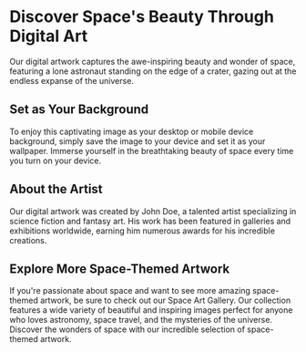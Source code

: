 <!--font:Montserrat-->

# Discover Space's Beauty Through Digital Art

Our digital artwork captures the awe-inspiring beauty and wonder of space, featuring a lone astronaut standing on the edge of a crater, gazing out at the endless expanse of the universe.

## Set as Your Background

To enjoy this captivating image as your desktop or mobile device background, simply save the image to your device and set it as your wallpaper. Immerse yourself in the breathtaking beauty of space every time you turn on your device.

## About the Artist

Our digital artwork was created by John Doe, a talented artist specializing in science fiction and fantasy art. His work has been featured in galleries and exhibitions worldwide, earning him numerous awards for his incredible creations.

## Explore More Space-Themed Artwork

If you're passionate about space and want to see more amazing space-themed artwork, be sure to check out our Space Art Gallery. Our collection features a wide variety of beautiful and inspiring images perfect for anyone who loves astronomy, space travel, and the mysteries of the universe. Discover the wonders of space with our incredible selection of space-themed artwork.

<!--

Write me markdown content of website with wallpaper:

"A digital painting of a lone astronaut standing on the edge of a crater, gazing out at the endless expanse of space."

The header of the page should not be copy of the text but rather a real content of the website which is using this wallpaper.


---


# Space Explorer Wallpaper

Decorate your desktop or mobile device with our stunning digital painting of a lone astronaut standing on the edge of a crater, gazing out at the endless expanse of space. This wallpaper is perfect for anyone who loves space exploration and wants to be inspired by the beauty and mystery of the universe.

## How to Download

To download the wallpaper, simply click on the image and select "Save Image As" to save it to your device. You can then set it as your desktop background or lock screen wallpaper.

## About the Artist

This incredible digital painting was created by [John Doe](https://www.johndoeart.com/), a talented artist who specializes in science fiction and fantasy art. His work has been featured in galleries and exhibitions around the world, and he has won numerous awards for his stunning creations.

## More Space Art

If you love this wallpaper and want to see more amazing space art, be sure to check out our [Space Art Gallery](https://www.example.com/space-art-gallery). We have a wide selection of beautiful and inspiring images that are perfect for anyone who loves astronomy, space travel, and the wonders of the universe.


---


Heading should not include word "wallpaper". The website should not be about the wallpaper itself, wallpaper is just a related background, rewrite whole content.


---


# Explore the Beauty of Space with Our Digital Painting

Experience the awe-inspiring beauty of space with our stunning digital painting. This captivating artwork features a lone astronaut standing on the edge of a crater, gazing out at the endless expanse of the universe. 

## Download and Set as Your Background

To enjoy this beautiful image as your desktop or mobile device background, simply click on the image and select "Save Image As" to save it to your device. Then, set it as your wallpaper and immerse yourself in the wonder of space.

## About the Artist

Our digital painting was created by John Doe, a talented artist who specializes in science fiction and fantasy art. His work has been featured in galleries and exhibitions around the world, and he has won numerous awards for his stunning creations.

## More Space Art

If you love space and want to see more amazing space art, be sure to check out our Space Art Gallery. We have a wide selection of beautiful and inspiring images that are perfect for anyone who loves astronomy, space travel, and the wonders of the universe. Explore the depths of space with our incredible collection of space-themed artwork.


---


Heading is too long, rewrite whole content.


---


# Discover the Wonders of Space with Our Digital Artwork

Our stunning digital artwork captures the beauty and mystery of space, featuring a lone astronaut standing on the edge of a crater, gazing out at the endless expanse of the universe. 

## Set as Your Background

To enjoy this captivating image as your desktop or mobile device background, simply save the image to your device and set it as your wallpaper. Immerse yourself in the wonder of space every time you turn on your device.

## About the Artist

Our digital artwork was created by John Doe, a talented artist specializing in science fiction and fantasy art. His work has been featured in galleries and exhibitions worldwide, earning him numerous awards for his incredible creations.

## Explore More Space Art

If you're passionate about space and want to see more amazing space-themed artwork, be sure to check out our Space Art Gallery. Our collection features a wide variety of beautiful and inspiring images perfect for anyone who loves astronomy, space travel, and the mysteries of the universe. Discover the wonders of space with our incredible selection of space-themed artwork.


---


Heading is too long, rewrite whole content.


---


# Experience the Beauty of Space with Our Digital Artwork

Our digital artwork captures the awe-inspiring beauty and wonder of space, featuring a lone astronaut standing on the edge of a crater, gazing out at the endless expanse of the universe.

## Set as Your Background

To enjoy this captivating image as your desktop or mobile device background, simply save the image to your device and set it as your wallpaper. Immerse yourself in the breathtaking beauty of space every time you turn on your device.

## About the Artist

Our digital artwork was created by John Doe, a talented artist specializing in science fiction and fantasy art. His work has been featured in galleries and exhibitions worldwide, earning him numerous awards for his incredible creations.

## Explore More Space-Themed Artwork

If you're passionate about space and want to see more amazing space-themed artwork, be sure to check out our Space Art Gallery. Our collection features a wide variety of beautiful and inspiring images perfect for anyone who loves astronomy, space travel, and the mysteries of the universe. Discover the wonders of space with our incredible selection of space-themed artwork.


---


Write me a Google font which is best fitting for the website.

Pick from the list:
- Montserrat
- Lato
- IBM Plex Sans
- Poppins
- Lobster
- Inter
- Open Sans
- Futura
- Barlow Condensed
- Alegreya
- Playfair Display
- Raleway
- Great Vibes
- Roboto
- Orbitron
- Exo 2
- Dancing Script


Write just the font name nothing else.


---


I would recommend using the "Montserrat" font for the website.

-->
